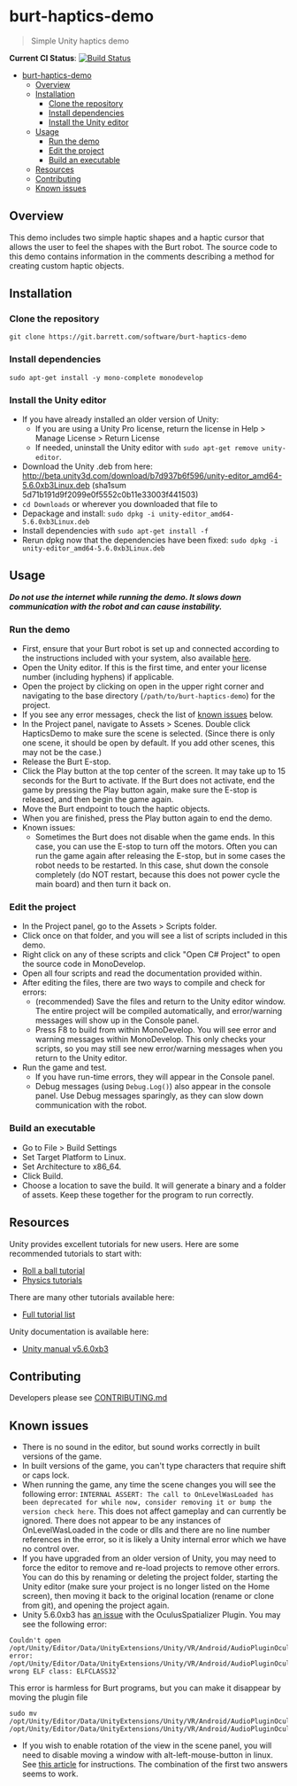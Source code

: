 # burt-haptics-demo
> Simple Unity haptics demo

**Current CI Status**: [![Build Status](https://git.barrett.com/software/burt-haptics-demo/badges/devel/build.svg)](https://git.barrett.com/software/burt-haptics-demo/pipelines)

<!-- TOC depthFrom:1 depthTo:4 withLinks:1 updateOnSave:1 orderedList:0 -->

- [burt-haptics-demo](#burt-haptics-demo)
	- [Overview](#overview)
	- [Installation](#installation)
    	- [Clone the repository](#clone-the-repository)
    	- [Install dependencies](#install-dependencies)
    	- [Install the Unity editor](#install-the-unity-editor)
    - [Usage](#usage)
        - [Run the demo](#run-the-demo)
        - [Edit the project](#edit-the-project)
        - [Build an executable](#build-an-executable)
    - [Resources](#resources)
    - [Contributing](#contributing)
    - [Known issues](#known-issues)

<!-- /TOC -->

## Overview

This demo includes two simple haptic shapes and a haptic cursor that allows the user to feel the shapes with the Burt robot.
The source code to this demo contains information in the comments describing a method for creating custom haptic objects.

## Installation

### Clone the repository

```
git clone https://git.barrett.com/software/burt-haptics-demo
```

### Install dependencies

```
sudo apt-get install -y mono-complete monodevelop
```

### Install the Unity editor

* If you have already installed an older version of Unity:
  * If you are using a Unity Pro license, return the license in Help > Manage License > Return License
  * If needed, uninstall the Unity editor with `sudo apt-get remove unity-editor`.
* Download the Unity .deb from here: http://beta.unity3d.com/download/b7d937b6f596/unity-editor_amd64-5.6.0xb3Linux.deb
  (sha1sum 5d71b191d9f2099e0f5552c0b11e33003f441503)
* `cd Downloads` or wherever you downloaded that file to
* Depackage and install: `sudo dpkg -i unity-editor_amd64-5.6.0xb3Linux.deb`
* Install dependencies with `sudo apt-get install -f`
* Rerun dpkg now that the dependencies have been fixed: `sudo dpkg -i unity-editor_amd64-5.6.0xb3Linux.deb`

## Usage

***Do not use the internet while running the demo. It slows down communication with the robot and can cause instability.***

### Run the demo

* First, ensure that your Burt robot is set up and connected according to the instructions included with your system, also available [here](http://support.barrett.com/wiki/Therapy).
* Open the Unity editor. If this is the first time, and enter your license number (including hyphens) if applicable.
* Open the project by clicking on open in the upper right corner and navigating to the base directory (`/path/to/burt-haptics-demo`) for the project.
* If you see any error messages, check the list of [known issues](#known-issues) below.
* In the Project panel, navigate to Assets > Scenes. Double click HapticsDemo to make sure the scene is selected. (Since there is only one scene, it should be open by default. If you add other scenes, this may not be the case.)
* Release the Burt E-stop.
* Click the Play button at the top center of the screen. It may take up to 15 seconds for the Burt to activate. If the Burt does not activate, end the game by pressing the Play button again, make sure the E-stop is released, and then begin the game again.
* Move the Burt endpoint to touch the haptic objects.
* When you are finished, press the Play button again to end the demo.
* Known issues:
  * Sometimes the Burt does not disable when the game ends. In this case, you can use the E-stop to turn off the motors. Often you can run the game again after releasing the E-stop, but in some cases the robot needs to be restarted. In this case, shut down the console completely (do NOT restart, because this does not power cycle the main board) and then turn it back on.

### Edit the project

* In the Project panel, go to the Assets > Scripts folder.
* Click once on that folder, and you will see a list of scripts included in this demo.
* Right click on any of these scripts and click "Open C# Project" to open the source code in MonoDevelop.
* Open all four scripts and read the documentation provided within.
* After editing the files, there are two ways to compile and check for errors:
  * (recommended) Save the files and return to the Unity editor window. The entire project will be compiled automatically, and error/warning messages will show up in the Console panel.
  * Press F8 to build from within MonoDevelop. You will see error and warning messages within MonoDevelop. This only checks your scripts, so you may still see new error/warning messages when you return to the Unity editor.
* Run the game and test.
  * If you have run-time errors, they will appear in the Console panel.
  * Debug messages (using `Debug.Log()`) also appear in the console panel. Use Debug messages sparingly, as they can slow down communication with the robot.

### Build an executable

* Go to File > Build Settings
* Set Target Platform to Linux.
* Set Architecture to x86_64.
* Click Build.
* Choose a location to save the build. It will generate a binary and a folder of assets. Keep these together for the program to run correctly.

## Resources

Unity provides excellent tutorials for new users. Here are some recommended tutorials to start with:
* [Roll a ball tutorial](https://unity3d.com/learn/tutorials/projects/roll-ball-tutorial)
* [Physics tutorials](https://unity3d.com/learn/tutorials/topics/physics)

There are many other tutorials available here:
* [Full tutorial list](https://unity3d.com/learn/tutorials)

Unity documentation is available here:
* [Unity manual v5.6.0xb3](https://docs.unity3d.com/560/Documentation/Manual/)

## Contributing

Developers please see [CONTRIBUTING.md](CONTRIBUTING.md)

## Known issues

* There is no sound in the editor, but sound works correctly in built versions of the game.
* In built versions of the game, you can't type characters that require shift or caps lock.
* When running the game, any time the scene changes you will see the following error: `INTERNAL ASSERT: The call to OnLevelWasLoaded has been deprecated for while now, consider removing it or bump the version check here`. This does not affect gameplay and can currently be ignored. There does not appear to be any instances of OnLevelWasLoaded in the code or dlls and there are no line number references in the error, so it is likely a Unity internal error which we have no control over.
* If you have upgraded from an older version of Unity, you may need to force the editor to remove and re-load projects to remove other errors. You can do this by renaming or deleting the project folder, starting the Unity editor (make sure your project is no longer listed on the Home screen), then moving it back to the original location (rename or clone from git), and opening the project again.
* Unity 5.6.0xb3 has [an issue](https://forum.unity3d.com/threads/oculusspatializer-plugin-error.444130/) with the OculusSpatializer Plugin. You may see the following error:
```
Couldn't open /opt/Unity/Editor/Data/UnityExtensions/Unity/VR/Android/AudioPluginOculusSpatializer.so, error: /opt/Unity/Editor/Data/UnityExtensions/Unity/VR/Android/AudioPluginOculusSpatializer.so: wrong ELF class: ELFCLASS32`
```
This error is harmless for Burt programs, but you can make it disappear by moving the plugin file
```
sudo mv /opt/Unity/Editor/Data/UnityExtensions/Unity/VR/Android/AudioPluginOculusSpatializer.so /opt/Unity/Editor/Data/UnityExtensions/Unity/VR/Android/AudioPluginOculusSpatializer.ignore
```
* If you wish to enable rotation of the view in the scene panel, you will need to disable moving a window with alt-left-mouse-button in linux. See [this article](http://askubuntu.com/questions/67518/how-to-disable-window-move-with-alt-left-mouse-button) for instructions. The combination of the first two answers seems to work.
